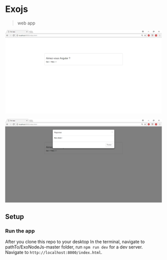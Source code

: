 # Exojs

> web app 


![Exoks Preview](prevQuest.PNG)

![Exoks Preview](prevResp.PNG)


## Setup

### Run the app
After you clone this repo to your desktop
In the terminal, navigate to pathTo/ExoNodeJs-master folder, run `npm run dev` for a dev server. Navigate to `http://localhost:8000/index.html`.
